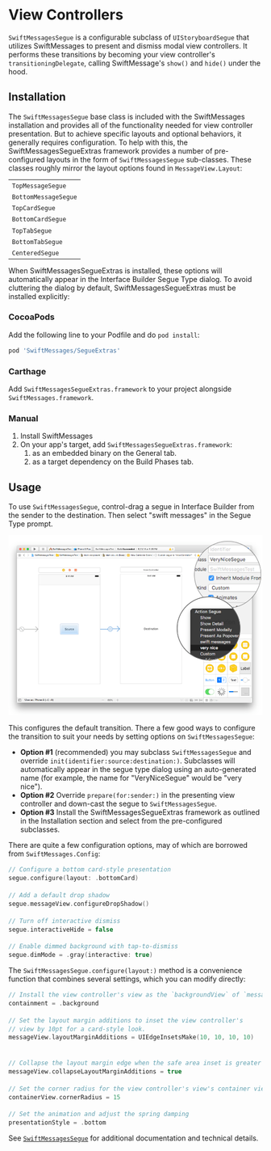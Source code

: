 # View Controllers

`SwiftMessagesSegue` is a configurable subclass of `UIStoryboardSegue` that utilizes SwiftMessages to present and dismiss modal view controllers. It performs these transitions by becoming your view controller's `transitioningDelegate`, calling SwiftMessage's `show()` and `hide()` under the hood.

## Installation

The `SwiftMessagesSegue` base class is included with the SwiftMessages installation and provides all of the functionality needed for view controller presentation. But to achieve specific layouts and optional behaviors, it generally requires configuration. To help with this, the SwiftMessagesSegueExtras framework provides a number of pre-configured layouts in the form of `SwiftMessagesSegue` sub-classes. These classes roughly mirror the layout options found in `MessageView.Layout`:

<table>
  <tr><td><code>TopMessageSegue</code></td></tr>
  <tr><td><code>BottomMessageSegue</code></td></tr>
  <tr><td><code>TopCardSegue</code></td></tr>
  <tr><td><code>BottomCardSegue</code></td></tr>
  <tr><td><code>TopTabSegue</code></td></tr>
  <tr><td><code>BottomTabSegue</code></td></tr>
  <tr><td><code>CenteredSegue</code></td></tr>
</table>

When SwiftMessagesSegueExtras is installed, these options will automatically appear in the Interface Builder Segue Type dialog. To avoid cluttering the dialog by default, SwiftMessagesSegueExtras must be installed explicitly:

### CocoaPods

Add the following line to your Podfile and do `pod install`:

````ruby
pod 'SwiftMessages/SegueExtras'
````

### Carthage

Add `SwiftMessagesSegueExtras.framework` to your project alongside `SwiftMessages.framework`.

### Manual

1. Install SwiftMessages
1. On your app's target, add `SwiftMessagesSegueExtras.framework`:
   1. as an embedded binary on the General tab.
   1. as a target dependency on the Build Phases tab.

## Usage

To use `SwiftMessagesSegue`, control-drag a segue in Interface Builder from the sender to the destination. Then select "swift messages" in the Segue Type prompt.

<p align="center">
  <img src="./Design/SwiftMessagesSegueCreate.png" />
</p>

This configures the default transition. There a few good ways to configure the transition to suit your needs by setting options on `SwiftMessagesSegue`:

  * __Option #1__ (recommended) you may subclass `SwiftMessagesSegue` and override `init(identifier:source:destination:)`. Subclasses will automatically appear in the segue type dialog using an auto-generated name (for example, the name for "VeryNiceSegue" would be "very nice").
  * __Option #2__ Override `prepare(for:sender:)` in the presenting view controller and down-cast the segue to `SwiftMessagesSegue`.
  * __Option #3__ Install the SwiftMessagesSegueExtras framework as outlined in the Installation section and select from the pre-configured subclasses.
  
There are quite a few configuration options, may of which are borrowed from `SwiftMessages.Config`:

````swift
// Configure a bottom card-style presentation
segue.configure(layout: .bottomCard)

// Add a default drop shadow
segue.messageView.configureDropShadow()

// Turn off interactive dismiss
segue.interactiveHide = false

// Enable dimmed background with tap-to-dismiss
segue.dimMode = .gray(interactive: true)
````

The `SwiftMessagesSegue.configure(layout:)` method is a convenience function that combines several settings, which you can modify directly:

````swift
// Install the view controller's view as the `backgroundView` of `messageView`
containment = .background

// Set the layout margin additions to inset the view controller's
// view by 10pt for a card-style look.
messageView.layoutMarginAdditions = UIEdgeInsetsMake(10, 10, 10, 10)


// Collapse the layout margin edge when the safe area inset is greater than zero.
messageView.collapseLayoutMarginAdditions = true

// Set the corner radius for the view controller's view's container view.
containerView.cornerRadius = 15

// Set the animation and adjust the spring damping
presentationStyle = .bottom

````

See [`SwiftMessagesSegue`](./SwiftMessages/SwiftMessagesSegue.swift) for additional documentation and technical details.
